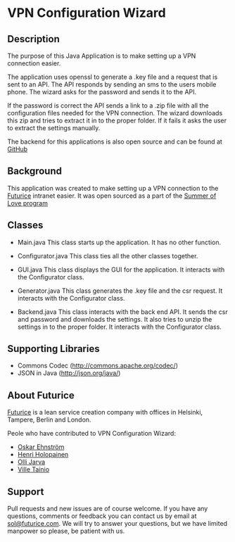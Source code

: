 VPN Configuration Wizard
=================================
Description
-----------

The purpose of this Java Application is to make setting up a VPN connection easier. 

The application uses openssl to generate a .key file and a request that is 
sent to an API. The API responds by sending an sms to the users mobile 
phone. The wizard asks for the password and sends it to the API. 

If the password is correct the API sends a link to a .zip
file with all the configuration files needed for the VPN connection.
The wizard downloads this zip and tries to extract it in to the proper
folder. If it fails it asks the user to extract the settings manually.

The backend for this applications is also open source and can be found at [GitHub](https://github.com/futurice-oss/vpn-management-server)

Background
----------
This application was created to make setting up a VPN connection to the [Futurice](http://www.futurice.com) intranet easier. It was open sourced as a part of the [Summer of Love program](http://blog.futurice.com/summer-of-love-of-open-source)

Classes
-------

- Main.java
This class starts up the application. It has no other function.

- Configurator.java
This class ties all the other classes together.

- GUI.java
This class displays the GUI for the application. It interacts with
the Configurator class.

- Generator.java
This class generates the .key file and the csr request. It interacts with
the Configurator class.

- Backend.java
This class interacts with the back end API. It sends the csr and password
and downloads the settings. It also tries to unzip the settings in to
the proper folder. It interacts with the Configurator class.

Supporting Libraries
--------------------

- Commons Codec (http://commons.apache.org/codec/)
- JSON in Java (http://json.org/java/)

About Futurice
--------------
[Futurice](http://www.futurice.com) is a lean service creation company with offices in Helsinki, Tampere, Berlin and London.

Peole who have contributed to VPN Configuration Wizard:
- [Oskar Ehnström](https://github.com/Ozzee)
- [Henri Holopainen](https://github.com/henriholopainen)
- [Olli Jarva](https://github.com/ojarva)
- [Ville Tainio](https://github.com/Wisheri)

Support
-------
Pull requests and new issues are of course welcome. If you have any questions, comments or feedback you can contact us by email at sol@futurice.com. We will try to answer your questions, but we have limited manpower so please, be patient with us.
